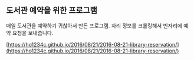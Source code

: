 ## 도서관 예약을 위한 프로그램

매일 도서관을 예약하기 귀찮아서 만든 프로그램.
자리 정보를 크롤링해서 빈자리에 예약 요청을 보내줍니다.

[https://ho1234c.github.io/2016/08/21/2016-08-21-library-reservation/](https://ho1234c.github.io/2016/08/21/2016-08-21-library-reservation/)
